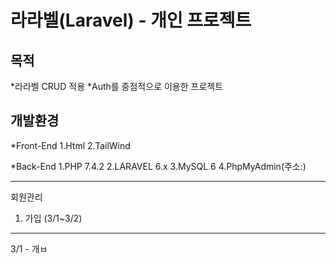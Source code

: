 라라벨(Laravel) - 개인 프로젝트 
===================

**목적**
---
  *라라벨 CRUD 적용
  *Auth를 중점적으로 이용한 프로젝트

**개발환경**
---
  *Front-End
    1.Html
    2.TailWind

  *Back-End
    1.PHP 7.4.2
    2.LARAVEL 6.x
    3.MySQL 6 
    4.PhpMyAdmin(주소:)

***

회원관리

1. 가입 (3/1~3/2)
---
3/1 - 개ㅂ
